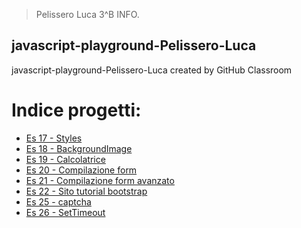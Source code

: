 > Pelissero Luca 3^B INFO.
## javascript-playground-Pelissero-Luca
javascript-playground-Pelissero-Luca created by GitHub Classroom

# Indice progetti:
- [Es 17 - Styles](https://github.com/vallauri-ict/javascript-playground-Pelissero-Luca/tree/master/Es%2017-styles)
- [Es 18 - BackgroundImage](https://github.com/vallauri-ict/javascript-playground-Pelissero-Luca/tree/master/Es%2018-Background%20image)
- [Es 19 - Calcolatrice](https://github.com/vallauri-ict/javascript-playground-Pelissero-Luca/tree/master/Es%2019-Calcolatrice)
- [Es 20 - Compilazione form](https://github.com/vallauri-ict/javascript-playground-Pelissero-Luca/tree/master/Es%2020-Compilazione%20Form)
- [Es 21 - Compilazione form avanzato](https://github.com/vallauri-ict/javascript-playground-Pelissero-Luca/tree/master/Es%2021-Validazionde%20form%20avanzato)
- [Es 22 - Sito tutorial bootstrap](https://github.com/vallauri-ict/javascript-playground-Pelissero-Luca/tree/master/Es%2022-Sito%20tutorial%20bootstrap)
- [Es 25 - captcha](https://github.com/vallauri-ict/javascript-playground-Pelissero-Luca/tree/master/Es%2025-captcha)
- [Es 26 - SetTimeout](https://github.com/vallauri-ict/javascript-playground-Pelissero-Luca/tree/master/Es%2026-SetTimeout)
